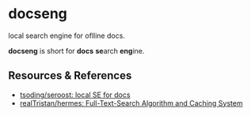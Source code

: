 # docseng

local search engine for oflline docs.

**docseng** is short for **docs** **se**arch **eng**ine.

## Resources & References

- [tsoding/seroost: local SE for docs](https://github.com/tsoding/seroost)
- [realTristan/hermes: Full-Text-Search Algorithm and Caching System](https://github.com/realTristan/hermes)
